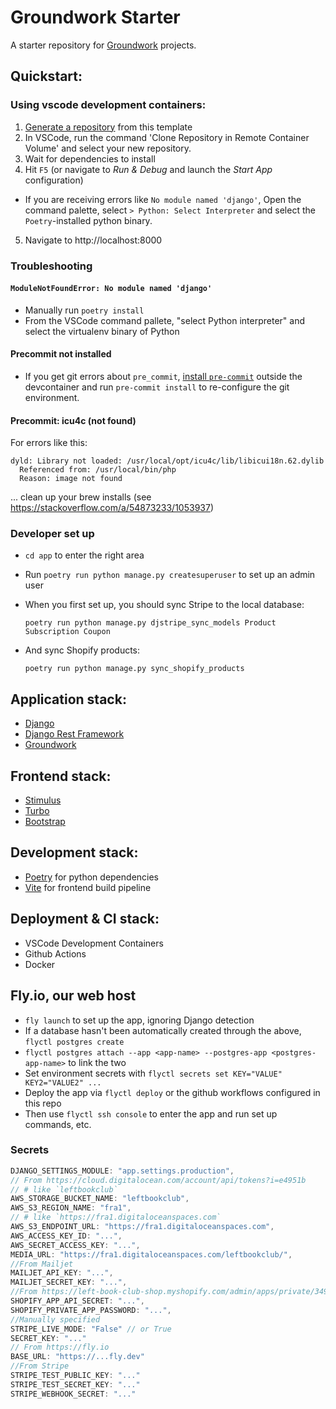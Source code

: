 # Groundwork Starter

A starter repository for [Groundwork](https://groundwork.commonknowledge.coop) projects.

## Quickstart:

### Using vscode development containers:

1. [Generate a repository](https://github.com/commonknowledge/groundwork-starter-template/generate) from this template
2. In VSCode, run the command 'Clone Repository in Remote Container Volume' and select your new repository.
3. Wait for dependencies to install
4. Hit `F5` (or navigate to _Run & Debug_ and launch the _Start App_ configuration)

- If you are receiving errors like `No module named 'django'`, Open the command palette, select `> Python: Select Interpreter` and select the `Poetry`-installed python binary.

5. Navigate to http://localhost:8000

### Troubleshooting

#### `ModuleNotFoundError: No module named 'django'`

- Manually run `poetry install`
- From the VSCode command pallete, "select Python interpreter" and select the virtualenv binary of Python

#### Precommit not installed

- If you get git errors about `pre_commit`, [install `pre-commit`](https://formulae.brew.sh/formula/pre-commit) outside the devcontainer and run `pre-commit install` to re-configure the git environment.

#### Precommit: icu4c (not found)

For errors like this:

```
dyld: Library not loaded: /usr/local/opt/icu4c/lib/libicui18n.62.dylib
  Referenced from: /usr/local/bin/php
  Reason: image not found
```

... clean up your brew installs (see https://stackoverflow.com/a/54873233/1053937)

### Developer set up

- `cd app` to enter the right area
- Run `poetry run python manage.py createsuperuser` to set up an admin user
- When you first set up, you should sync Stripe to the local database:

  ```
  poetry run python manage.py djstripe_sync_models Product Subscription Coupon
  ```

- And sync Shopify products:

  ```
  poetry run python manage.py sync_shopify_products
  ```

## Application stack:

- [Django](https://www.djangoproject.com/)
- [Django Rest Framework](https://groundwork.commonknowledge.coop)
- [Groundwork](https://groundwork.commonknowledge.coop)

## Frontend stack:

- [Stimulus](https://stimulus.hotwired.dev/)
- [Turbo](https://turbo.hotwired.dev/)
- [Bootstrap](https://groundwork.commonknowledge.coop)

## Development stack:

- [Poetry](https://python-poetry.org/) for python dependencies
- [Vite](https://vitejs.dev/) for frontend build pipeline

## Deployment & CI stack:

- VSCode Development Containers
- Github Actions
- Docker

## Fly.io, our web host

- `fly launch` to set up the app, ignoring Django detection
- If a database hasn't been automatically created through the above, `flyctl postgres create`
- `flyctl postgres attach --app <app-name> --postgres-app <postgres-app-name>` to link the two
- Set environment secrets with `flyctl secrets set KEY="VALUE" KEY2="VALUE2" ...`
- Deploy the app via `flyctl deploy` or the github workflows configured in this repo
- Then use `flyctl ssh console` to enter the app and run set up commands, etc.

### Secrets

```js
DJANGO_SETTINGS_MODULE: "app.settings.production",
// From https://cloud.digitalocean.com/account/api/tokens?i=e4951b
// # like `leftbookclub`
AWS_STORAGE_BUCKET_NAME: "leftbookclub",
AWS_S3_REGION_NAME: "fra1",
// # like `https://fra1.digitaloceanspaces.com`
AWS_S3_ENDPOINT_URL: "https://fra1.digitaloceanspaces.com",
AWS_ACCESS_KEY_ID: "...",
AWS_SECRET_ACCESS_KEY: "...",
MEDIA_URL: "https://fra1.digitaloceanspaces.com/leftbookclub/",
//From Mailjet
MAILJET_API_KEY: "...",
MAILJET_SECRET_KEY: "...",
//From https://left-book-club-shop.myshopify.com/admin/apps/private/349095133417
SHOPIFY_APP_API_SECRET: "...",
SHOPIFY_PRIVATE_APP_PASSWORD: "...",
//Manually specified
STRIPE_LIVE_MODE: "False" // or True
SECRET_KEY: "..."
// From https://fly.io
BASE_URL: "https://...fly.dev"
//From Stripe
STRIPE_TEST_PUBLIC_KEY: "..."
STRIPE_TEST_SECRET_KEY: "..."
STRIPE_WEBHOOK_SECRET: "..."
```
